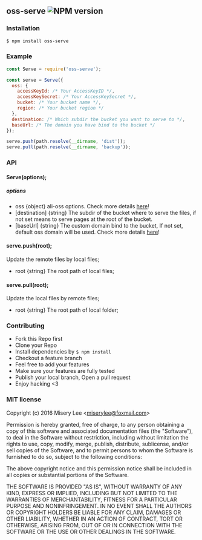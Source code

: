 ## oss-serve ![NPM version](https://img.shields.io/npm/v/oss-serve.svg?style=flat)



### Installation
```bash
$ npm install oss-serve
```

### Example
```js
const Serve = require('oss-serve');

const serve = Serve({
  oss: {
    accessKeyId: /* Your AccessKeyID */,
    accessKeySecret: /* Your AccessKeySecret */,
    bucket: /* Your bucket name */,
    region: /* Your bucket region */
  },
  destination: /* Which subdir the bucket you want to serve to */,
  baseUrl: /* The domain you have bind to the bucket */
});

serve.push(path.resolve(__dirname, 'dist'));
serve.pull(path.resolve(__dirname, 'backup'));
```

### API
#### Serve(options);
##### options
* oss {object} ali-oss options. Check more details [here](https://github.com/ali-sdk/ali-oss#ossoptions)!
* [destination] {string} The subdir of the bucket where to serve the files, if not set means to
serve pages at the root of the bucket.
* [baseUrl] {string} The custom domain bind to the bucket, If not set, default oss domain will be used. Check more details [here](https://github.com/ali-sdk/ali-oss#getobjecturlname-baseurl)!

#### serve.push(root);
Update the remote files by local files;

* root {string} The root path of local files;

#### serve.pull(root);
Update the local files by remote files;

* root {string} The root path of local folder;

### Contributing
- Fork this Repo first
- Clone your Repo
- Install dependencies by `$ npm install`
- Checkout a feature branch
- Feel free to add your features
- Make sure your features are fully tested
- Publish your local branch, Open a pull request
- Enjoy hacking <3

### MIT license
Copyright (c) 2016 Misery Lee &lt;miserylee@foxmail.com&gt;

Permission is hereby granted, free of charge, to any person obtaining a copy
of this software and associated documentation files (the &quot;Software&quot;), to deal
in the Software without restriction, including without limitation the rights
to use, copy, modify, merge, publish, distribute, sublicense, and/or sell
copies of the Software, and to permit persons to whom the Software is
furnished to do so, subject to the following conditions:

The above copyright notice and this permission notice shall be included in
all copies or substantial portions of the Software.

THE SOFTWARE IS PROVIDED &quot;AS IS&quot;, WITHOUT WARRANTY OF ANY KIND, EXPRESS OR
IMPLIED, INCLUDING BUT NOT LIMITED TO THE WARRANTIES OF MERCHANTABILITY,
FITNESS FOR A PARTICULAR PURPOSE AND NONINFRINGEMENT. IN NO EVENT SHALL THE
AUTHORS OR COPYRIGHT HOLDERS BE LIABLE FOR ANY CLAIM, DAMAGES OR OTHER
LIABILITY, WHETHER IN AN ACTION OF CONTRACT, TORT OR OTHERWISE, ARISING FROM,
OUT OF OR IN CONNECTION WITH THE SOFTWARE OR THE USE OR OTHER DEALINGS IN
THE SOFTWARE.
